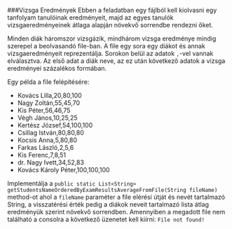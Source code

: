 ###Vizsga Eredmények
Ebben a feladatban egy fájlból kell kiolvasni egy tanfolyam tanulóinak eredményeit, majd az egyes tanulók vizsgaeredményeinek átlaga alapján növekvő sorrendbe rendezni őket. 

Minden diák háromszor vizsgázik, mindhárom vizsga eredménye mindig szerepel a beolvasandó file-ban. A file egy sora egy diákot és annak vizsgaeredményeit reprezentálja. Sorokon belül az adatok `,`-vel vannak elválasztva. Az első adat a diák neve, az ez után következő adatok a vizsga eredményei százalékos formában.

Egy példa a file felépítésére:
- Kovács Lilla,20,80,100
- Nagy Zoltán,55,45,70
- Kis Péter,56,46,75
- Végh János,10,25,25
- Kertész József,54,100,100
- Csillag István,80,80,80
- Kocsis Anna,5,80,80
- Farkas László,2,5,6
- Kis Ferenc,7,8,51
- dr. Nagy Ivett,34,52,83
- Kovács Károly Péter,100,100,100

Implementálja a `public static List<String> getStudentsNameOrderedByExamResultsAverageFromFile(String fileName)` method-ot ahol a `fileName` paraméter a file elérési útját és nevét tartalmazó String, a visszatérési érték pedig a diákok neveit tartalmazó lista átlag eredményük szerint növekvő sorrendben. Amennyiben a megadott file nem található a consolra a következő üzenetet kell kiírni: `File not found!`
